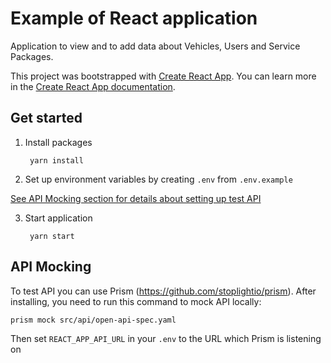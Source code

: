 # Example of React application
Application to view and to add data about Vehicles, Users and Service Packages.

This project was bootstrapped with [Create React App](https://github.com/facebook/create-react-app).
You can learn more in the [Create React App documentation](https://facebook.github.io/create-react-app/docs/getting-started).

## Get started

1. Install packages

        yarn install

2. Set up environment variables by creating `.env` from `.env.example`

[See API Mocking section for details about setting up test API](#api-mocking)

3. Start application

        yarn start

## API Mocking

To test API you can use Prism (https://github.com/stoplightio/prism).
After installing, you need to run this command to mock API locally:

    prism mock src/api/open-api-spec.yaml

Then set `REACT_APP_API_URL` in your `.env` to the URL which Prism is listening on
